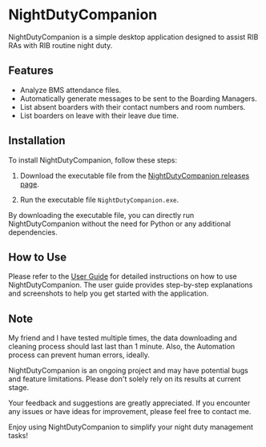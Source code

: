 # NightDutyCompanion

NightDutyCompanion is a simple desktop application designed to assist RIB RAs with RIB routine night duty.

## Features

- Analyze BMS attendance files.
- Automatically generate messages to be sent to the Boarding Managers.
- List absent boarders with their contact numbers and room numbers.
- List boarders on leave with their leave due time.

## Installation

To install NightDutyCompanion, follow these steps:

1. Download the executable file from the [NightDutyCompanion releases page](https://github.com/Yufannnn/NightDutyCompanion/releases/).

2. Run the executable file `NightDutyCompanion.exe`.

By downloading the executable file, you can directly run NightDutyCompanion without the need for Python or any additional dependencies.

## How to Use

Please refer to the [User Guide](https://yufannnn.github.io/NightDutyCompanion/) for detailed instructions on how to use NightDutyCompanion. The user guide provides step-by-step explanations and screenshots to help you get started with the application.

## Note

My friend and I have tested multiple times, the data downloading and cleaning process should last last than 1 minute. Also, the Automation process can prevent human errors, ideally.

NightDutyCompanion is an ongoing project and may have potential bugs and feature limitations. Please don't solely rely on its results at current stage.

Your feedback and suggestions are greatly appreciated. If you encounter any issues or have ideas for improvement, please feel free to contact me.

Enjoy using NightDutyCompanion to simplify your night duty management tasks!
